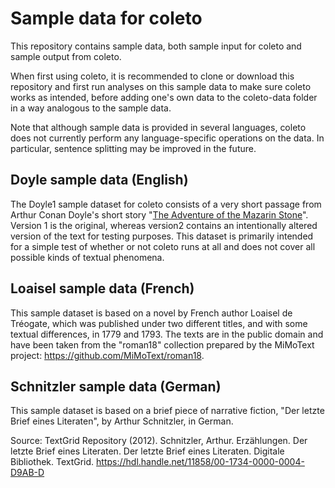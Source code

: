 # Sample data for coleto 

This repository contains sample data, both sample input for coleto and sample output from coleto. 

When first using coleto, it is recommended to clone or download this repository and first run analyses on this sample data to make sure coleto works as intended, before adding one's own data to the coleto-data folder in a way analogous to the sample data. 

Note that although sample data is provided in several languages, coleto does not currently perform any language-specific operations on the data. In particular, sentence splitting may be improved in the future. 

## Doyle sample data (English)

The Doyle1 sample dataset for coleto consists of a very short passage from Arthur Conan Doyle's short story "[The Adventure of the Mazarin Stone](https://en.wikipedia.org/wiki/The_Adventure_of_the_Mazarin_Stone)". Version 1 is the original, whereas version2 contains an intentionally altered version of the text for testing purposes. This dataset is primarily intended for a simple test of whether or not coleto runs at all and does not cover all possible kinds of textual phenomena. 

## Loaisel sample data (French)

This sample dataset is based on a novel by French author Loaisel de Tréogate, which was published under two different titles, and with some textual differences, in 1779 and 1793. The texts are in the public domain and have been taken from the "roman18" collection prepared by the MiMoText project: https://github.com/MiMoText/roman18. 

## Schnitzler sample data (German)

This sample dataset is based on a brief piece of narrative fiction, "Der letzte Brief eines Literaten", by Arthur Schnitzler, in German. 

Source: TextGrid Repository (2012). Schnitzler, Arthur. Erzählungen. Der letzte Brief eines Literaten. Der letzte Brief eines Literaten. Digitale Bibliothek. TextGrid. https://hdl.handle.net/11858/00-1734-0000-0004-D9AB-D 

